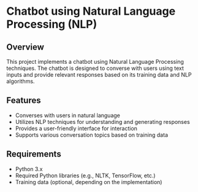 # Chatbot using Natural Language Processing (NLP)

## Overview

This project implements a chatbot using Natural Language Processing techniques. The chatbot is designed to converse with users using text inputs and provide relevant responses based on its training data and NLP algorithms.

## Features

- Converses with users in natural language
- Utilizes NLP techniques for understanding and generating responses
- Provides a user-friendly interface for interaction
- Supports various conversation topics based on training data

## Requirements

- Python 3.x
- Required Python libraries (e.g., NLTK, TensorFlow, etc.)
- Training data (optional, depending on the implementation)


